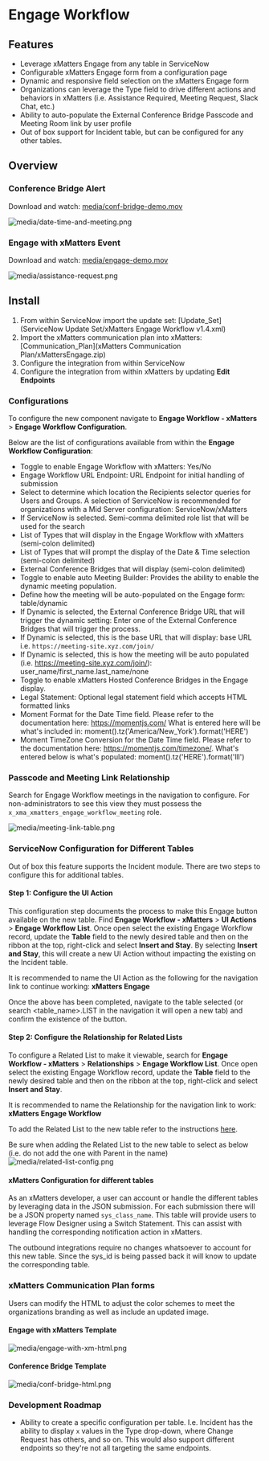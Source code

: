 # Engage Workflow

## Features
* Leverage xMatters Engage from any table in ServiceNow
* Configurable xMatters Engage form from a configuration page
* Dynamic and responsive field selection on the xMatters Engage form
* Organizations can leverage the Type field to drive different actions and behaviors in xMatters (i.e. Assistance Required, Meeting Request, Slack Chat, etc.)
* Ability to auto-populate the External Conference Bridge Passcode and Meeting Room link by user profile
* Out of box support for Incident table, but can be configured for any other tables.

## Overview
### Conference Bridge Alert

Download and watch: [media/conf-bridge-demo.mov](media/conf-bridge-demo.mov)

![media/date-time-and-meeting.png](media/date-time-and-meeting.png)

### Engage with xMatters Event

Download and watch: [media/engage-demo.mov](media/engage-demo.mov)

![media/assistance-request.png](media/assistance-request.png)

## Install
1. From within ServiceNow import the update set: [Update_Set](ServiceNow Update Set/xMatters Engage Workflow v1.4.xml)
2. Import the xMatters communication plan into xMatters: [Communication_Plan](xMatters Communication Plan/xMattersEngage.zip)
3. Configure the integration from within ServiceNow
4. Configure the integration from within xMatters by updating **Edit Endpoints**

### Configurations
To configure the new component navigate to **Engage Workflow - xMatters** > **Engage Workflow Configuration**.

Below are the list of configurations available from within the **Engage Workflow Configuration**:
* Toggle to enable Engage Workflow with xMatters: Yes/No
* Engage Workflow URL Endpoint: URL Endpoint for initial handling of submission
* Select to determine which location the Recipients selector queries for Users and Groups. A selection of ServiceNow is recommended for organizations with a Mid Server configuration: ServiceNow/xMatters
* If ServiceNow is selected. Semi-comma delimited role list that will be used for the search
* List of Types that will display in the Engage Workflow with xMatters (semi-colon delimited)
* List of Types that will prompt the display of the Date & Time selection (semi-colon delimited)
* External Conference Bridges that will display (semi-colon delimited)
* Toggle to enable auto Meeting Builder: Provides the ability to enable the dynamic meeting population.
* Define how the meeting will be auto-populated on the Engage form: table/dynamic
* If Dynamic is selected, the External Conference Bridge URL that will trigger the dynamic setting: Enter one of the External Conference Bridges that will trigger the process.
* If Dynamic is selected, this is the base URL that will display: base URL i.e. `https://meeting-site.xyz.com/join/`
* If Dynamic is selected, this is how the meeting will be auto populated (i.e. https://meeting-site.xyz.com/join/): user_name/first_name.last_name/none
* Toggle to enable xMatters Hosted Conference Bridges in the Engage display.
* Legal Statement: Optional legal statement field which accepts HTML formatted links
* Moment Format for the Date Time field. Please refer to the documentation here: https://momentjs.com/ What is entered here will be what's included in: moment().tz('America/New_York').format('HERE')
* Moment TimeZone Conversion for the Date Time field. Please refer to the documentation here: https://momentjs.com/timezone/. What's entered below is what's populated: moment().tz('HERE').format('lll')

### Passcode and Meeting Link Relationship
Search for Engage Workflow meetings in the navigation to configure. For non-administrators to see this view they must possess the `x_xma_xmatters_engage_workflow_meeting` role.

![media/meeting-link-table.png](media/meeting-link-table.png)

### ServiceNow Configuration for Different Tables
Out of box this feature supports the Incident module. There are two steps to configure this for additional tables.

#### Step 1: Configure the UI Action
This configuration step documents the process to make this Engage button available on the new table. Find **Engage Workflow - xMatters** > **UI Actions** > **Engage Workflow List**. Once open select the existing Engage Workflow record, update the **Table** field to the newly desired table and then on the ribbon at the top, right-click and select **Insert and Stay**. By selecting **Insert and Stay**, this will create a new UI Action without impacting the existing on the Incident table.

It is recommended to name the UI Action as the following for the navigation link to continue working: **xMatters Engage**

Once the above has been completed, navigate to the table selected (or search <table_name>.LIST in the navigation it will open a new tab) and confirm the existence of the button.

#### Step 2: Configure the Relationship for Related Lists
To configure a Related List to make it viewable, search for **Engage Workflow - xMatters** > **Relationships** > **Engage Workflow List**. Once open select the existing Engage Workflow record, update the **Table** field to the newly desired table and then on the ribbon at the top, right-click and select **Insert and Stay**.

It is recommended to name the Relationship for the navigation link to work: **xMatters Engage Workflow**

To add the Related List to the new table refer to the instructions [here](https://support.xmatters.com/hc/en-us/articles/115004327803-ServiceNow-integration-version-5-1-#add_related_list).

Be sure when adding the Related List to the new table to select as below (i.e. do not add the one with Parent in the name)
![media/related-list-config.png](media/related-list-config.png)

#### xMatters Configuration for different tables

As an xMatters developer, a user can account or handle the different tables by leveraging data in the JSON submission. For each submission there will be a JSON property named `sys_class_name`. This table will provide users to leverage Flow Designer using a Switch Statement. This can assist with handling the corresponding notification action in xMatters.

The outbound integrations require no changes whatsoever to account for this new table. Since the sys_id is being passed back it will know to update the corresponding table.

### xMatters Communication Plan forms
Users can modify the HTML to adjust the color schemes to meet the organizations branding as well as include an updated image.

#### Engage with xMatters Template

![media/engage-with-xm-html.png](media/engage-with-xm-html.png)

#### Conference Bridge Template

![media/conf-bridge-html.png](media/conf-bridge-html.png)

### Development Roadmap
* Ability to create a specific configuration per table. I.e. Incident has the ability to display `x` values in the Type drop-down, where Change Request has others, and so on. This would also support different endpoints so they're not all targeting the same endpoints.
